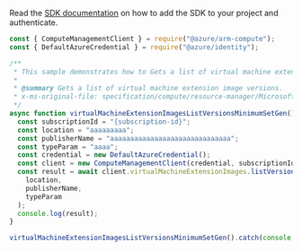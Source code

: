 Read the [SDK documentation](https://github.com/Azure/azure-sdk-for-js/blob/%40azure%2Farm-compute_19.0.0/sdk/compute/arm-compute/README.md) on how to add the SDK to your project and authenticate.

```javascript
const { ComputeManagementClient } = require("@azure/arm-compute");
const { DefaultAzureCredential } = require("@azure/identity");

/**
 * This sample demonstrates how to Gets a list of virtual machine extension image versions.
 *
 * @summary Gets a list of virtual machine extension image versions.
 * x-ms-original-file: specification/compute/resource-manager/Microsoft.Compute/stable/2022-03-01/ComputeRP/examples/virtualMachineExtensionImageExamples/VirtualMachineExtensionImages_ListVersions_MinimumSet_Gen.json
 */
async function virtualMachineExtensionImagesListVersionsMinimumSetGen() {
  const subscriptionId = "{subscription-id}";
  const location = "aaaaaaaaa";
  const publisherName = "aaaaaaaaaaaaaaaaaaaaaaaaaaaaaa";
  const typeParam = "aaaa";
  const credential = new DefaultAzureCredential();
  const client = new ComputeManagementClient(credential, subscriptionId);
  const result = await client.virtualMachineExtensionImages.listVersions(
    location,
    publisherName,
    typeParam
  );
  console.log(result);
}

virtualMachineExtensionImagesListVersionsMinimumSetGen().catch(console.error);
```
